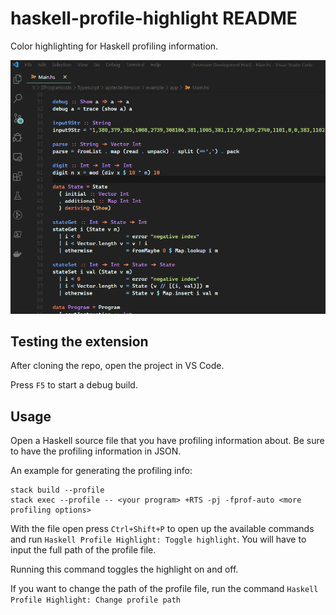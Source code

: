# haskell-profile-highlight README

Color highlighting for Haskell profiling information.

![](haskell-profile-highlight.gif)

## Testing the extension

After cloning the repo, open the project in VS Code.

Press `F5` to start a debug build.

## Usage

Open a Haskell source file that you have profiling information about. Be sure to have the profiling information in JSON.

An example for generating the profiling info:
``` 
stack build --profile
stack exec --profile -- <your program> +RTS -pj -fprof-auto <more profiling options> 
```

With the file open press `Ctrl+Shift+P` to open up the available commands and run `Haskell Profile Highlight: Toggle highlight`. You will have to input the full path of the profile file.

Running this command toggles the highlight on and off.

If you want to change the path of the profile file, run the command `Haskell Profile Highlight: Change profile path`